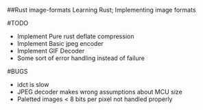 ##Rust image-formats
Learning Rust; Implementing image formats

#TODO
+ Implement Pure rust deflate compression
+ Implement Basic jpeg encoder
+ Implement GIF Decoder
+ Some sort of error handling instead of failure

#BUGS
+ idct is slow
+ JPEG decoder makes wrong assumptions about MCU size
+ Paletted images < 8 bits per pixel not handled properly
